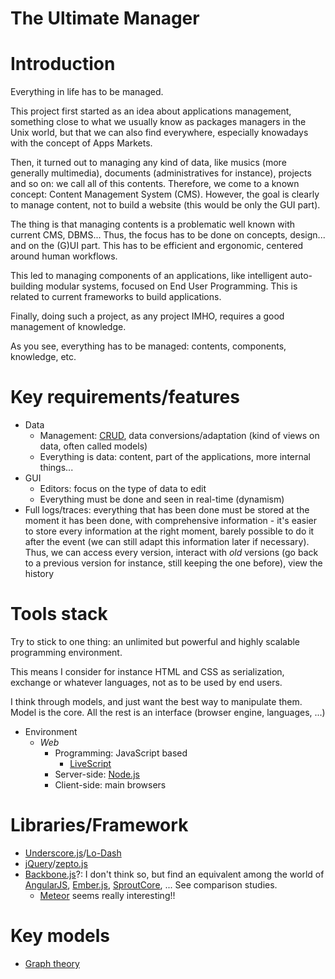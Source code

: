 The Ultimate Manager
===

Introduction
====

Everything in life has to be managed.

This project first started as an idea about applications management, something close to what we usually know as packages managers in the Unix world, but that we can also find everywhere, especially knowadays with the concept of Apps Markets.

Then, it turned out to managing any kind of data, like musics (more generally multimedia), documents (administratives for instance), projects and so on: we call all of this contents. Therefore, we come to a known concept: Content Management System (CMS). However, the goal is clearly to manage content, not to build a website (this would be only the GUI part).

The thing is that managing contents is a problematic well known with current CMS, DBMS... Thus, the focus has to be done on concepts, design... and on the (G)UI part. This has to be efficient and ergonomic, centered around human workflows.

This led to managing components of an applications, like intelligent auto-building modular systems, focused on End User Programming. This is related to current frameworks to build applications.

Finally, doing such a project, as any project IMHO, requires a good management of knowledge.

As you see, everything has to be managed: contents, components, knowledge, etc.

Key requirements/features
====

* Data
  * Management: [CRUD](http://en.wikipedia.org/wiki/Create,_read,_update_and_delete), data conversions/adaptation (kind of views on data, often called models)
  * Everything is data: content, part of the applications, more internal things...
* GUI
  * Editors: focus on the type of data to edit
  * Everything must be done and seen in real-time (dynamism)
* Full logs/traces: everything that has been done must be stored at the moment it has been done, with comprehensive information - it's easier to store every information at the right moment, barely possible to do it after the event (we can still adapt this information later if necessary). Thus, we can access every version, interact with _old_ versions (go back to a previous version for instance, still keeping the one before), view the history

Tools stack
====

Try to stick to one thing: an unlimited but powerful and highly scalable programming environment.

This means I consider for instance HTML and CSS as serialization, exchange or whatever languages, not as to be used by end users.

I think through models, and just want the best way to manipulate them. Model is the core. All the rest is an interface (browser engine, languages, ...)

* Environment
   * _Web_
      * Programming: JavaScript based
         * [LiveScript](http://livescript.net/)
      * Server-side: [Node.js](http://nodejs.org/)
      * Client-side: main browsers

Libraries/Framework
=====

* [Underscore.js]()/[Lo-Dash](http://lodash.com/)
* [jQuery](http://jquery.com/)/[zepto.js](http://zeptojs.com/)
* [Backbone.js](http://backbonejs.org/)?: I don't think so, but find an equivalent among the world of [AngularJS](http://angularjs.org/), [Ember.js](http://emberjs.com/), [SproutCore](http://sproutcore.com/), ... See comparison studies.
  * [Meteor](http://www.meteor.com/) seems really interesting!!

Key models
====

* [Graph theory](http://en.wikipedia.org/wiki/Graph_theory)
